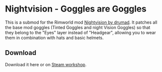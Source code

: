 # Nightvision - Goggles are Goggles

This is a submod for the Rimworld mod [Nightvision by drumad](https://steamcommunity.com/sharedfiles/filedetails/?id=1464989530).
It patches all the base mod goggles (Tinted Goggles and night Vision Goggles) so that they belong to the "Eyes" layer instead of "Headgear", allowing you to wear them in combination with hats and basic helmets.

## Download

Download it here or on [Steam workshop]().
